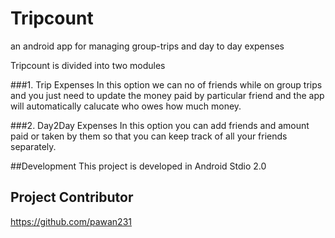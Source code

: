 # Tripcount
an android app for managing group-trips and day to day expenses

Tripcount is divided into two modules

###1. Trip Expenses 
In this option we can no of friends while on group trips and you just need to update the money paid by particular friend and the app will automatically calucate who owes how much money.

###2. Day2Day Expenses
In this option you can add friends and amount paid or taken by them so that you can keep track of all your friends separately.

##Development
This project is developed in Android Stdio 2.0

## Project Contributor
https://github.com/pawan231 
